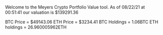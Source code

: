 Welcome to the Meyers Crypto Portfolio Value tool. 
As of 08/22/21 at 00:51:41 our valuation is $139291.36 

BTC Price = $49143.06
 ETH Price = $3234.41
BTC Holdings = 1.06BTC
 ETH holdings = 26.960005962ETH 
